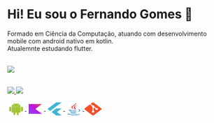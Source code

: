 <h1> Hi! Eu sou o Fernando Gomes 👋</h1>

Formado em Ciência da Computação, atuando com desenvolvimento mobile com android nativo em kotlin.</br>
Atualemnte estudando flutter.

</br> 
<div>
  <a href="https://www.linkedin.com/in/fernando-gomes-oliveira/" target="_blank"><img src="https://img.shields.io/badge/-LinkedIn-%230077B5?style=for-the-badge&logo=linkedin&logoColor=white" target="_blank"></a> 
</div>

 ##
 
<div>
  <a href="https://github.com/fernando-goli">
  <img height="center" src="https://github-readme-stats.vercel.app/api?username=fernando-goli&show_icons=true&theme=dracula&count_private=true"/>
  <img height="center" src="https://github-readme-stats.vercel.app/api/top-langs/?username=fernando-goli&layout=compact&langs_count=7&theme=dracula"/>
</div>
  
<div style="display: inline_block"><br>
  <img align="center" alt="Android" height="30" width="40" src="https://github.com/devicons/devicon/blob/9f4f5cdb393299a81125eb5127929ea7bfe42889/icons/android/android-plain.svg">
  <img align="center" alt="Kotlin" height="30" width="40" src="https://github.com/devicons/devicon/blob/9f4f5cdb393299a81125eb5127929ea7bfe42889/icons/kotlin/kotlin-original.svg">
   <img align="center" alt="Flutter" height="30" width="40" src="https://github.com/devicons/devicon/blob/9f4f5cdb393299a81125eb5127929ea7bfe42889/icons/flutter/flutter-plain.svg">
  <img align="center" alt="Java" height="30" width="40" src="https://github.com/devicons/devicon/blob/9f4f5cdb393299a81125eb5127929ea7bfe42889/icons/java/java-original.svg">
  <img align="center" alt="Git" height="30" width="40" src="https://github.com/devicons/devicon/blob/9f4f5cdb393299a81125eb5127929ea7bfe42889/icons/git/git-original.svg">
</div>
  
 <!--
https://blog.rocketseat.com.br/como-fazer-um-bom-readme/
https://github.com/Naereen/badges
https://www.youtube.com/watch?v=TsaLQAetPLU
https://github.com/anuraghazra/github-readme-stats
https://github.com/devicons/devicon
-->

